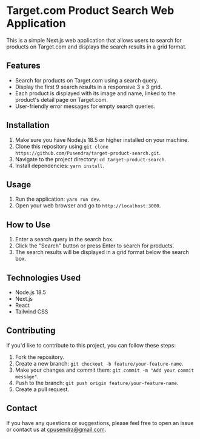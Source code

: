 # Target.com Product Search Web Application

This is a simple Next.js web application that allows users to search for products on Target.com and displays the search results in a grid format.

## Features

- Search for products on Target.com using a search query.
- Display the first 9 search results in a responsive 3 x 3 grid.
- Each product is displayed with its image and name, linked to the product's detail page on Target.com.
- User-friendly error messages for empty search queries.

## Installation

1. Make sure you have Node.js 18.5 or higher installed on your machine.
2. Clone this repository using `git clone https://github.com/Pusendra/target-product-search.git`.
3. Navigate to the project directory: `cd target-product-search`.
4. Install dependencies: `yarn install`.

## Usage

1. Run the application: `yarn run dev`.
2. Open your web browser and go to `http://localhost:3000`.

## How to Use

1. Enter a search query in the search box.
2. Click the "Search" button or press Enter to search for products.
3. The search results will be displayed in a grid format below the search box.

## Technologies Used

- Node.js 18.5
- Next.js
- React
- Tailwind CSS

## Contributing

If you'd like to contribute to this project, you can follow these steps:

1. Fork the repository.
2. Create a new branch: `git checkout -b feature/your-feature-name`.
3. Make your changes and commit them: `git commit -m "Add your commit message"`.
4. Push to the branch: `git push origin feature/your-feature-name`.
5. Create a pull request.

## Contact

If you have any questions or suggestions, please feel free to open an issue or contact us at cpusendra@gmail.com.
